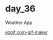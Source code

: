 # day_36

Weather App






[ezgif com-gif-maker](https://user-images.githubusercontent.com/40123885/208637937-4a019dca-c707-4dab-a6f3-799c9b7218fb.gif)

